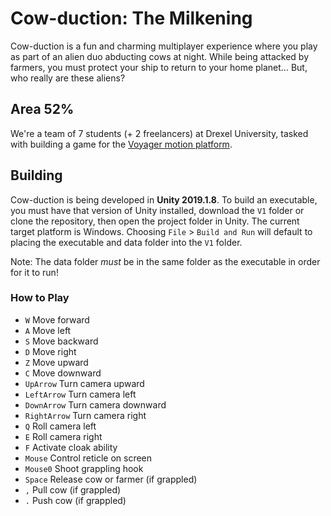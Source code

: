 # Cow-duction: The Milkening

Cow-duction is a fun and charming multiplayer experience where you play as part of an alien duo abducting cows at night. While being attacked by farmers, you must protect your ship to return to your home planet… But, who really are these aliens?

## Area 52%

We're a team of 7 students (+ 2 freelancers) at Drexel University, tasked with building a game for the [Voyager motion platform](https://vimeo.com/mosimlab).

## Building

Cow-duction is being developed in **Unity 2019.1.8**. To build an executable, you must have that version of Unity installed, download the `V1` folder or clone the repository, then open the project folder in Unity. The current target platform is Windows. Choosing `File` > `Build and Run` will default to placing the executable and data folder into the `V1` folder.

Note: The data folder *must* be in the same folder as the executable in order for it to run!

### How to Play

* `W` Move forward
* `A` Move left
* `S` Move backward
* `D` Move right
* `Z` Move upward
* `C` Move downward
* `UpArrow`    Turn camera upward
* `LeftArrow`  Turn camera left
* `DownArrow`  Turn camera downward
* `RightArrow` Turn camera right
* `Q`          Roll camera left
* `E`          Roll camera right
* `F` Activate cloak ability
* `Mouse`  Control reticle on screen
* `Mouse0` Shoot grappling hook
* `Space`  Release cow or farmer (if grappled)
* `,`      Pull cow (if grappled)
* `.`      Push cow (if grappled)
